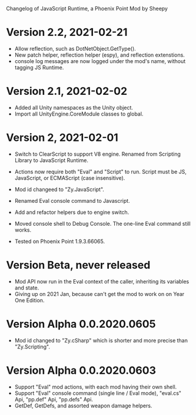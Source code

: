 Changelog of JavaScript Runtime, a Phoenix Point Mod by Sheepy

# Version 2.2, 2021-02-21

* Allow reflection, such as DotNetObject.GetType().
* New patch helper, reflection helper (espy), and reflection extenstions.
* console log messages are now logged under the mod's name, without tagging JS Runtime.

# Version 2.1, 2021-02-02

* Added all Unity namespaces as the Unity object.
* Import all UnityEngine.CoreModule classes to global.

# Version 2, 2021-02-01

* Switch to ClearScript to support V8 engine.  Renamed from Scripting Library to JavaScript Runtime.
* Actions now require both "Eval" and "Script" to run. Script must be JS, JavaScript, or ECMAScript (case insensitive).
* Mod id changeed to "Zy.JavaScript".
* Renamed Eval console command to Javascript.

* Add and refactor helpers due to engine switch.
* Moved console shell to Debug Console.  The one-line Eval command still works.
* Tested on Phoenix Point 1.9.3.66065.

# Version Beta, never released

* Mod API now run in the Eval context of the caller, inheriting its variables and state.
* Giving up on 2021 Jan, because can't get the mod to work on on Year One Edition.

# Version Alpha 0.0.2020.0605

* Mod id changed to "Zy.cSharp" which is shorter and more precise than "Zy.Scripting".

# Version Alpha 0.0.2020.0603

* Support "Eval" mod actions, with each mod having their own shell.
* Support "Eval" console command (single line / Eval mode), "eval.cs" Api, "pp.def" Api, "pp.defs" Api.
* GetDef, GetDefs, and assorted weapon damage helpers.